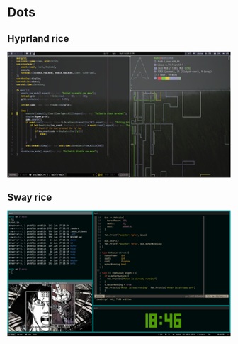 # Dots

## Hyprland rice

![Screenshot hyprland](./img/hyprland_config.png)

## Sway rice

![Screenshot sway](./img/sway_config.png)
